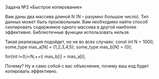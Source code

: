 Задача №2
«Быстрое копирование»

Вам даны два массива длиной N (N – разумно большое число). Тип данных может быть произвольным. Вам необходимо найти способ скопировать содержимое одного массива в другой наиболее эффективно. Библиотечные функции использовать нельзя.

Такая реализация подойдет, но не во всех случаях:
const int N = 1000;
some_type mas_a[N] = {1,2,3,4,5};
some_type mas_b[N] = {0};

for(int i=0;i<N;++i)
    mas_b[i] = mas_a[i];
	
Почему? Ну и само собой с вас объяснение, почему ваш код будет копировать эффективно.
